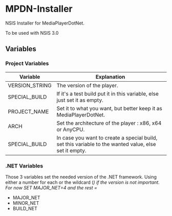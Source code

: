 # MPDN-Installer
NSIS Installer for MediaPlayerDotNet.

To be used with NSIS 3.0

## Variables
### Project Variables

Variable  			| Explanation
------------- 		| -------------
VERSION_STRING 		| The version of the player.
SPECIAL_BUILD		| If it's a test build put it in this variable, else just set it as empty.
PROJECT_NAME		| Set it to what you want, but better keep it as MediaPlayerDotNet.
ARCH				| Set the architecture of the player : x86, x64 or AnyCPU.
SPECIAL_BUILD		| In case you want to create a special build, set this variable to the wanted value, else set it empty.

### .NET Variables
Those 3 variables set the needed version of the .NET framework. Using either a number for each or the wildcard (*) if the version is not important. For now SET MAJOR_NET=4 and the rest =*

* MAJOR_NET
* MINOR_NET				
* BUILD_NET